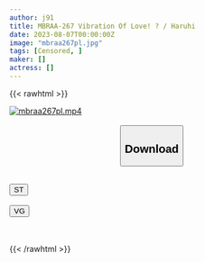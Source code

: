```yaml
---
author: j91
title: MBRAA-267 Vibration Of Love! ? / Haruhi
date: 2023-08-07T00:00:00Z
image: "mbraa267pl.jpg"
tags: [Censored, ]
maker: []
actress: []
---
```



{{< rawhtml >}}

<div class="video" data-videoid="7ba4qLAZQ7uAkXY">
    <a href="javascript:;">
        <img src="https://my.j91.asia/posts/mbraa267pl/mbraa267pl.jpg" width="WIDTH" height="HEIGHT" alt="mbraa267pl.mp4" loading="lazy">
    </a>
</div>

<script type="text/javascript" src="https://j91.asia/asset/on-demand-st.js"></script>

<br>
  <link rel="stylesheet" href="https://j91.asia/asset/bs5.css">
  
  <center>
  <button class="btn btn-primary" type="button" data-bs-toggle="collapse" data-bs-target=".multi-collapse" aria-expanded="false" aria-controls="multiCollapseExample1 multiCollapseExample2"><h2>Download</h2></button></center>
</p>
<div class="row">
  <div class="col">
    <div class="collapse multi-collapse" id="multiCollapseExample1">
      <div class="card card-body">
	      	      <br>
<div class="buttons">  
<a href="https://streamtape.to/v/7ba4qLAZQ7uAkXY"><button class="btn-hover color-3"><i class="fa fa-download"></i> ST</button></a></div>
    </div>
  </div>
</div>
  <div class="col">
    <div class="collapse multi-collapse" id="multiCollapseExample2">
      <div class="card card-body">
	      <br>
<div class="buttons">
    <a href="https://vgembed.com/v/VqbX53L1WGxQzpl"><button class="btn-hover color-9"><i class="fa fa-download"></i> VG</button></a></div>
<br><br>
      </div>
    </div>
  </div>
</div>

{{< /rawhtml >}}